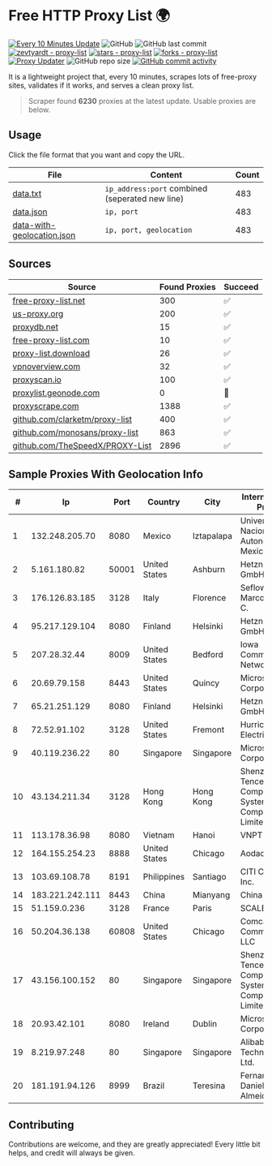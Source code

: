 
# Free HTTP Proxy List 🌍

[![Every 10 Minutes Update](https://github.com/mertguvencli/http-proxy-list/actions/workflows/main.yml/badge.svg?branch=main)](https://github.com/mertguvencli/http-proxy-list/actions/workflows/main.yml)
![GitHub](https://img.shields.io/github/license/mertguvencli/http-proxy-list)
![GitHub last commit](https://img.shields.io/github/last-commit/mertguvencli/http-proxy-list)
[![zevtyardt - proxy-list](https://img.shields.io/static/v1?label=zevtyardt&message=proxy-list&color=blue&logo=github)](https://github.com/zevtyardt/proxy-list "Go to GitHub repo")
[![stars - proxy-list](https://img.shields.io/github/stars/zevtyardt/proxy-list?style=social)](https://github.com/zevtyardt/proxy-list)
[![forks - proxy-list](https://img.shields.io/github/forks/zevtyardt/proxy-list?style=social)](https://github.com/zevtyardt/proxy-list)
[![Proxy Updater](https://github.com/zevtyardt/proxy-list/workflows/Proxy%20Updater/badge.svg)](https://github.com/zevtyardt/proxy-list/actions?query=workflow:"Proxy+Updater")
![GitHub repo size](https://img.shields.io/github/repo-size/zevtyardt/proxy-list)
[![GitHub commit activity](https://img.shields.io/github/commit-activity/m/zevtyardt/proxy-list?logo=commits)](https://github.com/zevtyardt/proxy-list/commits/main)

It is a lightweight project that, every 10 minutes, scrapes lots of free-proxy sites, validates if it works, and serves a clean proxy list.

> Scraper found **6230** proxies at the latest update. Usable proxies are below.

## Usage

Click the file format that you want and copy the URL.

|File|Content|Count|
|----|-------|-----|
|[data.txt](https://raw.githubusercontent.com/mertguvencli/http-proxy-list/main/proxy-list/data.txt)|`ip_address:port` combined (seperated new line)|483|
|[data.json](https://raw.githubusercontent.com/mertguvencli/http-proxy-list/main/proxy-list/data.json)|`ip, port`|483|
|[data-with-geolocation.json](https://raw.githubusercontent.com/mertguvencli/http-proxy-list/main/proxy-list/data-with-geolocation.json)|`ip, port, geolocation`|483|

## Sources

|Source|Found Proxies|Succeed|
|------|-------------|-------|
|[free-proxy-list.net](https://free-proxy-list.net)|300|✅|
|[us-proxy.org](https://www.us-proxy.org)|200|✅|
|[proxydb.net](http://proxydb.net)|15|✅|
|[free-proxy-list.com](https://free-proxy-list.com/?page=&port=&type%5B%5D=http&type%5B%5D=https&up_time=0&search=Search)|10|✅|
|[proxy-list.download](https://www.proxy-list.download/HTTP)|26|✅|
|[vpnoverview.com](https://vpnoverview.com/privacy/anonymous-browsing/free-proxy-servers)|32|✅|
|[proxyscan.io](https://www.proxyscan.io)|100|✅|
|[proxylist.geonode.com](https://proxylist.geonode.com/api/proxy-list?limit=300&page=1&sort_by=lastChecked&sort_type=desc&protocols=http,https)|0|🚫|
|[proxyscrape.com](https://api.proxyscrape.com/v2/?request=displayproxies&protocol=http&timeout=10000&country=all&ssl=all&anonymity=all)|1388|✅|
|[github.com/clarketm/proxy-list](https://raw.githubusercontent.com/clarketm/proxy-list/master/proxy-list-raw.txt)|400|✅|
|[github.com/monosans/proxy-list](https://raw.githubusercontent.com/monosans/proxy-list/main/proxies/http.txt)|863|✅|
|[github.com/TheSpeedX/PROXY-List](https://raw.githubusercontent.com/TheSpeedX/PROXY-List/master/http.txt)|2896|✅|


## Sample Proxies With Geolocation Info

|#|Ip|Port|Country|City|Internet Service Provider|
|-|--|----|-------|----|-------------------------|
|1|132.248.205.70|8080|Mexico|Iztapalapa|Universidad Nacional Autonoma de Mexico|
|2|5.161.180.82|50001|United States|Ashburn|Hetzner Online GmbH|
|3|176.126.83.185|3128|Italy|Florence|Seflow S.N.C. Di Marco Brame' & C.|
|4|95.217.129.104|8080|Finland|Helsinki|Hetzner Online GmbH|
|5|207.28.32.44|8009|United States|Bedford|Iowa Communications Network|
|6|20.69.79.158|8443|United States|Quincy|Microsoft Corporation|
|7|65.21.251.129|8080|Finland|Helsinki|Hetzner Online GmbH|
|8|72.52.91.102|3128|United States|Fremont|Hurricane Electric LLC|
|9|40.119.236.22|80|Singapore|Singapore|Microsoft Corporation|
|10|43.134.211.34|3128|Hong Kong|Hong Kong|Shenzhen Tencent Computer Systems Company Limited|
|11|113.178.36.98|8080|Vietnam|Hanoi|VNPT|
|12|164.155.254.23|8888|United States|Chicago|Aodao Inc|
|13|103.69.108.78|8191|Philippines|Santiago|CITI Cableworld Inc.|
|14|183.221.242.111|8443|China|Mianyang|China Mobile|
|15|51.159.0.236|3128|France|Paris|SCALEWAY|
|16|50.204.36.138|60808|United States|Chicago|Comcast Cable Communications, LLC|
|17|43.156.100.152|80|Singapore|Singapore|Shenzhen Tencent Computer Systems Company Limited|
|18|20.93.42.101|8080|Ireland|Dublin|Microsoft Corporation|
|19|8.219.97.248|80|Singapore|Singapore|Alibaba (US) Technology Co., Ltd.|
|20|181.191.94.126|8999|Brazil|Teresina|Fernanda Danielly Sousa Almeida - Me|



## Contributing

Contributions are welcome, and they are greatly appreciated! Every
little bit helps, and credit will always be given.

